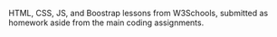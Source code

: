 HTML, CSS, JS, and Boostrap lessons from W3Schools, submitted as homework aside from the main coding assignments.
